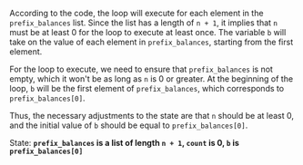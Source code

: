 According to the code, the loop will execute for each element in the `prefix_balances` list. Since the list has a length of `n + 1`, it implies that `n` must be at least 0 for the loop to execute at least once. The variable `b` will take on the value of each element in `prefix_balances`, starting from the first element.

For the loop to execute, we need to ensure that `prefix_balances` is not empty, which it won't be as long as `n` is 0 or greater. At the beginning of the loop, `b` will be the first element of `prefix_balances`, which corresponds to `prefix_balances[0]`.

Thus, the necessary adjustments to the state are that `n` should be at least 0, and the initial value of `b` should be equal to `prefix_balances[0]`.

State: **`prefix_balances` is a list of length `n + 1`, `count` is 0, `b` is `prefix_balances[0]`**